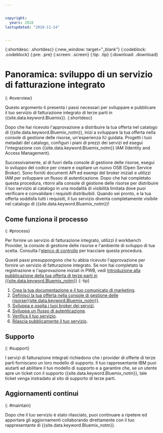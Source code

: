 ```yaml
---


copyright:
  years: 2018
lastupdated: "2018-11-14"


---
```


{:shortdesc: .shortdesc}
{:new_window: target="_blank"}
{:codeblock: .codeblock}
{:pre: .pre}
{:screen: .screen}
{:tip: .tip}
{:download: .download}

# Panoramica: sviluppo di un servizio di fatturazione integrato
{: #overview}

Questo argomento ti presenta i passi necessari per sviluppare e pubblicare il tuo servizio di fatturazione integrato di terze parti in {{site.data.keyword.Bluemix}}. 
{:shortdesc}

Dopo che hai ricevuto l'approvazione a distribuire la tua offerta nel catalogo di {{site.data.keyword.Bluemix_notm}}, inizi a sviluppare la tua offerta nella console di gestione delle risorse, un'esperienza IU guidata. Progetti i tuoi metadati del catalogo, configuri i piani di prezzi dei servizi ed esegui l'integrazione con {{site.data.keyword.Bluemix_notm}} IAM (Identity and Access Management). 

Successivamente, al di fuori della console di gestione delle risorse, esegui lo sviluppo del codice per creare e ospitare un nuovo OSB (Open Service Broker). Sono forniti documenti API ed esempi del broker iniziali e utilizzi IAM per sviluppare un flusso di autenticazione. Dopo che hai completato questa procedura, ritorni alla console di gestione delle risorse per distribuire il tuo servizio al catalogo in una modalità di visibilità limitata dove puoi verificare e convalidare i requisiti distribuibili. Quando sei pronto, e la tua offerta soddisfa tutti i requisiti, il tuo servizio diventa completamente visibile nel catalogo di {{site.data.keyword.Bluemix_notm}}!


## Come funziona il processo
{: #process}

Per fornire un servizio di fatturazione integrato, utilizzi il workbench Provider, la console di gestione delle risorse e l'ambiente di sviluppo di tua scelta. Consulta l'[elenco di controllo](/docs/third-party/checklist.html#checklist) per tracciare questa procedura.

Questi passi presuppongono che tu abbia ricevuto l'approvazione per fornire un servizio di fatturazione integrato. Se non hai completato la registrazione e l'approvazione iniziali in PWB, vedi [Introduzione alla pubblicazione della tua offerta di terze parti in {{site.data.keyword.Bluemix_notm}}](/docs/third-party/index.md)
{: tip}

1. [Crea la tua documentazione e il tuo comunicato di marketing](/docs/third-party/cis1-docs-marketing.html).
2. [Definisci la tua offerta nella console di gestione delle risorse{{site.data.keyword.Bluemix_notm}}](/docs/third-party/cis2-rmc-define.html).
3. [Sviluppa e ospita i tuoi broker dei servizi](/docs/third-party/cis3-broker.html).
4. [Sviluppa un flusso di autenticazione](/docs/third-party/cis5-iam.html).
5. [Verifica il tuo servizio](/docs/third-party/cis4-rmc-publish.html).
6. [Rilascia pubblicamente il tuo servizio](/docs/third-party/cis6-ga.html).

## Supporto
{: #support}

I servizi di fatturazione integrati richiedono che i provider di offerte di terze parti forniscano un loro modello di supporto. Il tuo rappresentante IBM puoi aiutarti ad abilitare il tuo modello di supporto e a garantire che, se un utente apre un ticket con il supporto {{site.data.keyword.Bluemix_notm}}, tale ticket venga instradato al sito di supporto di terze parti.

## Aggiornamenti continui
{: #maintain}

Dopo che il tuo servizio è stato rilasciato, puoi continuare a ripetere ed apportare gli aggiornamenti collaborando direttamente con il tuo rappresentante di {{site.data.keyword.Bluemix_notm}}.



